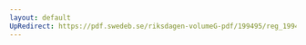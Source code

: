 ```yaml
---
layout: default
UpRedirect: https://pdf.swedeb.se/riksdagen-volumeG-pdf/199495/reg_199495/reg_199495_0037.pdf
---
```

